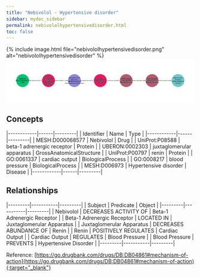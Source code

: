 ```yaml
---
title: "Nebivolol - Hypertensive disorder"
sidebar: mydoc_sidebar
permalink: nebivololhypertensivedisorder.html
toc: false 
---
```


{% include image.html file="nebivololhypertensivedisorder.png" alt="nebivololhypertensivedisorder" %}![Path Visualization](/images/nebivololhypertensivedisorder.png)

## Concepts

|------------|------|---------|
| Identifier | Name | Type    |
|------------|------|---------|
| MESH:D000068577 | Nebivolol | Drug |
| UniProt:P08588 | beta-1 adrenergic receptor | Protein |
| UBERON:0002303 | juxtaglomerular apparatus | GrossAnatomicalStructure |
| UniProt:P00797 | renin | Protein |
| GO:0061337 | cardiac output | BiologicalProcess |
| GO:0008217 | blood pressure | BiologicalProcess |
| MESH:D006973 | Hypertensive disorder | Disease |
|------------|------|---------|

## Relationships

|---------|-----------|---------|
| Subject | Predicate | Object  |
|---------|-----------|---------|
| Nebivolol | DECREASES ACTIVITY OF | Beta-1 Adrenergic Receptor |
| Beta-1 Adrenergic Receptor | LOCATED IN | Juxtaglomerular Apparatus |
| Juxtaglomerular Apparatus | DECREASES ABUNDANCE OF | Renin |
| Renin | POSITIVELY REGULATES | Cardiac Output |
| Cardiac Output | REGULATES | Blood Pressure |
| Blood Pressure | PREVENTS | Hypertensive Disorder |
|---------|-----------|---------|

Reference: [https://go.drugbank.com/drugs/DB:DB04861#mechanism-of-action](https://go.drugbank.com/drugs/DB:DB04861#mechanism-of-action){:target="_blank"}